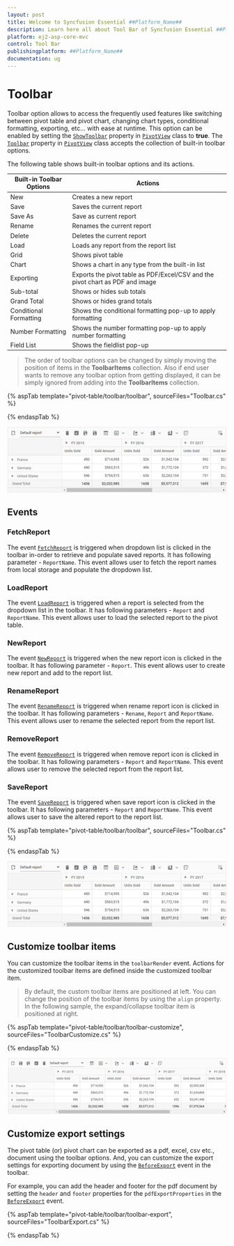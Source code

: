 ```yaml
---
layout: post
title: Welcome to Syncfusion Essential ##Platform_Name##
description: Learn here all about Tool Bar of Syncfusion Essential ##Platform_Name## widgets based on HTML5 and jQuery.
platform: ej2-asp-core-mvc
control: Tool Bar
publishingplatform: ##Platform_Name##
documentation: ug
---
```



# Toolbar

Toolbar option allows to access the frequently used features like switching between pivot table and pivot chart, changing chart types, conditional formatting, exporting, etc... with ease at runtime. This option can be enabled by setting the [`ShowToolbar`](https://help.syncfusion.com/cr/aspnetcore-js2/Syncfusion.EJ2.PivotView.PivotView.html#Syncfusion_EJ2_PivotView_PivotView_ShowToolbar) property in [`PivotView`](https://help.syncfusion.com/cr/aspnetmvc-js2/Syncfusion.EJ2.PivotView.PivotView.html) class to **true**. The [`Toolbar`](https://help.syncfusion.com/cr/aspnetcore-js2/Syncfusion.EJ2.PivotView.PivotView.html#Syncfusion_EJ2_PivotView_PivotView_Toolbar) property in [`PivotView`](https://help.syncfusion.com/cr/aspnetmvc-js2/Syncfusion.EJ2.PivotView.PivotView.html) class accepts the collection of built-in toolbar options.

The following table shows built-in toolbar options and its actions.

| Built-in Toolbar Options | Actions |
|------------------------|---------|
| New | Creates a new report |
| Save | Saves the current report |
| Save As | Save as current report |
| Rename | Renames the current report |
| Delete | Deletes the current report |
| Load | Loads any report from the report list |
| Grid | Shows pivot table |
| Chart | Shows a chart in any type from the built-in list |
| Exporting | Exports the pivot table as PDF/Excel/CSV and the pivot chart as PDF and image |
| Sub-total | Shows or hides sub totals |
| Grand Total | Shows or hides grand totals |
| Conditional Formatting | Shows the conditional formatting pop-up to apply formatting |
| Number Formatting | Shows the number formatting pop-up to apply number formatting |
| Field List | Shows the fieldlist pop-up |

> The order of toolbar options can be changed by simply moving the position of items in the **ToolbarItems** collection. Also if end user wants to remove any toolbar option from getting displayed, it can be simply ignored from adding into the **ToolbarItems** collection.

{% aspTab template="pivot-table/toolbar/toolbar", sourceFiles="Toolbar.cs" %}

{% endaspTab %}

![output](images/toolbar.png)

## Events

### FetchReport

The event [`FetchReport`](https://help.syncfusion.com/cr/aspnetcore-js2/Syncfusion.EJ2.PivotView.PivotView.html#Syncfusion_EJ2_PivotView_PivotView_RemoveReport) is triggered when dropdown list is clicked in the toolbar in-order to retrieve and populate saved reports. It has following parameter - `ReportName`. This event allows user to fetch the report names from local storage and populate the dropdown list.

### LoadReport

The event [`LoadReport`](https://help.syncfusion.com/cr/aspnetcore-js2/Syncfusion.EJ2.PivotView.PivotView.html#Syncfusion_EJ2_PivotView_PivotView_RemoveReport) is triggered when a report is selected from the dropdown list in the toolbar. It has following parameters - `Report` and `ReportName`. This event allows user to load the selected report to the pivot table.

### NewReport

The event [`NewReport`](https://help.syncfusion.com/cr/aspnetcore-js2/Syncfusion.EJ2.PivotView.PivotView.html#Syncfusion_EJ2_PivotView_PivotView_RemoveReport) is triggered when the new report icon is clicked in the toolbar. It has following parameter - `Report`. This event allows user to create new report and add to the report list.

### RenameReport

The event [`RenameReport`](https://help.syncfusion.com/cr/aspnetcore-js2/Syncfusion.EJ2.PivotView.PivotView.html#Syncfusion_EJ2_PivotView_PivotView_RemoveReport) is triggered when rename report icon is clicked in the toolbar. It has following parameters  - `Rename`, `Report` and `ReportName`. This event allows user to rename the selected report from the report list.

### RemoveReport

The event [`RemoveReport`](https://help.syncfusion.com/cr/aspnetcore-js2/Syncfusion.EJ2.PivotView.PivotView.html#Syncfusion_EJ2_PivotView_PivotView_RemoveReport) is triggered when remove report icon is clicked in the toolbar. It has following parameters  - `Report` and `ReportName`. This event allows user to remove the selected report from the report list.

### SaveReport

The event [`SaveReport`](https://help.syncfusion.com/cr/aspnetcore-js2/Syncfusion.EJ2.PivotView.PivotView.html#Syncfusion_EJ2_PivotView_PivotView_RemoveReport) is triggered when save report icon is clicked in the toolbar. It has following parameters  - `Report` and `ReportName`. This event allows user to save the altered report to the report list.

{% aspTab template="pivot-table/toolbar/toolbar", sourceFiles="Toolbar.cs" %}

{% endaspTab %}

![output](images/toolbar.png)

## Customize toolbar items

You can customize the toolbar items in the `toolbarRender` event. Actions for the customized toolbar items are defined inside the customized toolbar item.

> By default, the custom toolbar items are positioned at left. You can change the position of the toolbar items by using the `align` property. In the following sample, the expand/collapse toolbar item is positioned at right.

{% aspTab template="pivot-table/toolbar/toolbar-customize", sourceFiles="ToolbarCustomize.cs" %}

{% endaspTab %}

![output](images/toolbar-customize.png)

## Customize export settings

The pivot table (or) pivot chart can be exported as a pdf, excel, csv etc.,  document using the toolbar options. And, you can customize the export settings for exporting document by using the [`BeforeExport`](https://help.syncfusion.com/cr/aspnetcore-js2/Syncfusion.EJ2.PivotView.PivotView.html#Syncfusion_EJ2_PivotView_PivotView_BeforeExport) event in the toolbar.

For example, you can add the header and footer for the pdf document by setting the `header` and `footer` properties for the `pdfExportProperties` in the [`BeforeExport`](https://help.syncfusion.com/cr/aspnetcore-js2/Syncfusion.EJ2.PivotView.PivotView.html#Syncfusion_EJ2_PivotView_PivotView_BeforeExport) event.

{% aspTab template="pivot-table/toolbar/toolbar-export", sourceFiles="ToolbarExport.cs" %}

{% endaspTab %}